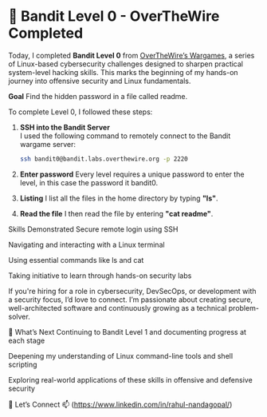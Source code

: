 # 🎯 Bandit Level 0 - OverTheWire Completed

Today, I completed **Bandit Level 0** from [OverTheWire’s Wargames](https://overthewire.org/wargames/), a series of Linux-based cybersecurity challenges designed to sharpen practical system-level hacking skills. This marks the beginning of my hands-on journey into offensive security and Linux fundamentals.

**Goal** 
Find the hidden password in a file called readme.

To complete Level 0, I followed these steps:

1. **SSH into the Bandit Server**  
   I used the following command to remotely connect to the Bandit wargame server:
   ```bash
   ssh bandit0@bandit.labs.overthewire.org -p 2220
2. **Enter password**
   Every level requires a unique password to enter the level, in this case the password it bandit0.
   
3. **Listing**
   I list all the files in the home directory by typing **"ls"**.

4. **Read the file**
    I then read the file by entering **"cat readme"**.

 Skills Demonstrated
 Secure remote login using SSH

 Navigating and interacting with a Linux terminal

 Using essential commands like ls and cat

 Taking initiative to learn through hands-on security labs

If you're hiring for a role in cybersecurity, DevSecOps, or development with a security focus, I’d love to connect. I’m passionate about creating secure, well-architected software and continuously growing as a technical problem-solver.

📌 What’s Next
Continuing to Bandit Level 1 and documenting progress at each stage

Deepening my understanding of Linux command-line tools and shell scripting

Exploring real-world applications of these skills in offensive and defensive security

🙌 Let’s Connect
📫 (https://www.linkedin.com/in/rahul-nandagopal/)



   



